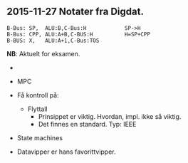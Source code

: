 2015-11-27
Notater fra Digdat.
-

	B-Bus: SP,  ALU:B,C-Bus:H            SP->H
	B-Bus: CPP, ALU:A+B,C-BUS:H          H=SP+CPP
	B-BUS: X,   ALU:A+1,C-Bus:TOS
	
**NB**: Aktuelt for eksamen.

-

- MPC

<!--Ting å gjøre:
-->
- Få kontroll på:
	- Flyttall
		- Prinsippet er viktig. Hvordan, impl. ikke så viktig.
		- Det finnes en standard. Typ: IEEE


- State machines
- Datavipper er hans favorittvipper.
